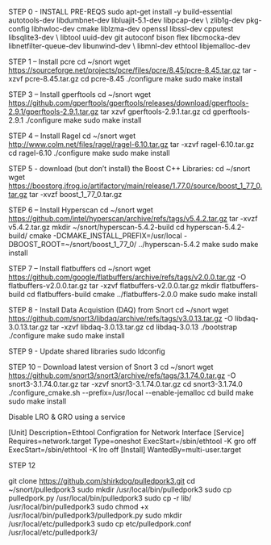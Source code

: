 STEP 0 - INSTALL PRE-REQS
sudo apt-get install -y build-essential autotools-dev libdumbnet-dev libluajit-5.1-dev libpcap-dev \ zlib1g-dev pkg-config libhwloc-dev cmake liblzma-dev openssl libssl-dev cpputest libsqlite3-dev \ libtool uuid-dev git autoconf bison flex libcmocka-dev libnetfilter-queue-dev libunwind-dev \ libmnl-dev ethtool libjemalloc-dev

STEP 1 – Install pcre
cd ~/snort 
wget https://sourceforge.net/projects/pcre/files/pcre/8.45/pcre-8.45.tar.gz 
tar -xzvf pcre-8.45.tar.gz 
cd pcre-8.45
./configure 
make 
sudo make install

STEP 3 – Install gperftools
cd ~/snort 
wget https://github.com/gperftools/gperftools/releases/download/gperftools-2.9.1/gperftools-2.9.1.tar.gz 
tar xzvf gperftools-2.9.1.tar.gz 
cd gperftools-2.9.1 
./configure 
make 
sudo make install

STEP 4 – Install Ragel
cd ~/snort 
wget http://www.colm.net/files/ragel/ragel-6.10.tar.gz 
tar -xzvf ragel-6.10.tar.gz 
cd ragel-6.10 
./configure 
make 
sudo make install

STEP 5 - download (but don’t install) the Boost C++ Libraries:
cd ~/snort 
wget https://boostorg.jfrog.io/artifactory/main/release/1.77.0/source/boost_1_77_0.tar.gz 
tar -xvzf boost_1_77_0.tar.gz

STEP 6 – Install Hyperscan
cd ~/snort 
wget https://github.com/intel/hyperscan/archive/refs/tags/v5.4.2.tar.gz 
tar -xvzf v5.4.2.tar.gz 
mkdir ~/snort/hyperscan-5.4.2-build 
cd hyperscan-5.4.2-build/ 
cmake -DCMAKE_INSTALL_PREFIX=/usr/local -DBOOST_ROOT=~/snort/boost_1_77_0/ ../hyperscan-5.4.2 
make 
sudo make install

STEP 7 – Install flatbuffers
cd ~/snort 
wget https://github.com/google/flatbuffers/archive/refs/tags/v2.0.0.tar.gz -O flatbuffers-v2.0.0.tar.gz 
tar -xzvf flatbuffers-v2.0.0.tar.gz 
mkdir flatbuffers-build 
cd flatbuffers-build 
cmake ../flatbuffers-2.0.0 
make 
sudo make install

STEP 8 - Install Data Acquistion (DAQ) from Snort
cd ~/snort 
wget https://github.com/snort3/libdaq/archive/refs/tags/v3.0.13.tar.gz -O libdaq-3.0.13.tar.gz
tar -xzvf libdaq-3.0.13.tar.gz 
cd libdaq-3.0.13 
./bootstrap 
./configure 
make 
sudo make install

STEP 9 - Update shared libraries
sudo ldconfig

STEP 10 – Download latest version of Snort 3
cd ~/snort 
wget https://github.com/snort3/snort3/archive/refs/tags/3.1.74.0.tar.gz -O snort3-3.1.74.0.tar.gz 
tar -xzvf snort3-3.1.74.0.tar.gz 
cd snort3-3.1.74.0 
./configure_cmake.sh --prefix=/usr/local --enable-jemalloc 
cd build 
make 
sudo make install

Disable LRO & GRO using a service

[Unit] 
Description=Ethtool Configration for Network Interface 
[Service] 
Requires=network.target 
Type=oneshot 
ExecStart=/sbin/ethtool -K <network adapter> gro off 
ExecStart=/sbin/ethtool -K <network adapter> lro off 
[Install] 
WantedBy=multi-user.target

STEP 12

git clone https://github.com/shirkdog/pulledpork3.git 
cd ~/snort/pulledpork3 
sudo mkdir /usr/local/bin/pulledpork3 
sudo cp pulledpork.py /usr/local/bin/pulledpork3 
sudo cp -r lib/ /usr/local/bin/pulledpork3 
sudo chmod +x /usr/local/bin/pulledpork3/pulledpork.py 
sudo mkdir /usr/local/etc/pulledpork3 
sudo cp etc/pulledpork.conf /usr/local/etc/pulledpork3/
